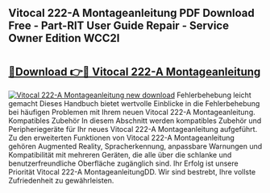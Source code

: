 ## Vitocal 222-A Montageanleitung PDF Download Free - Part-RIT User Guide Repair - Service Owner Edition WCC2I

# <h2><a href="http://df83ue.blite.top/?on=Vitocal+222-A+Montageanleitung">🔗Download 👉🔴 Vitocal 222-A Montageanleitung</a></h2>

[![Vitocal 222-A Montageanleitung new download](https://i.imgur.com/lujVjoI.png)](http://df83ue.blite.top/?on=Vitocal+222-A+Montageanleitung)
Fehlerbehebung leicht gemacht Dieses Handbuch bietet wertvolle Einblicke in die Fehlerbehebung bei häufigen Problemen mit Ihrem neuen Vitocal 222-A Montageanleitung. Kompatibles Zubehör In diesem Abschnitt werden kompatibles Zubehör und Peripheriegeräte für Ihr neues Vitocal 222-A Montageanleitung aufgeführt. Zu den erweiterten Funktionen von Vitocal 222-A Montageanleitung gehören Augmented Reality, Spracherkennung, anpassbare Warnungen und Kompatibilität mit mehreren Geräten, die alle über die schlanke und benutzerfreundliche Oberfläche zugänglich sind. Ihr Erfolg ist unsere Priorität Vitocal 222-A MontageanleitungDD. Wir sind bestrebt, Ihre vollste Zufriedenheit zu gewährleisten.
